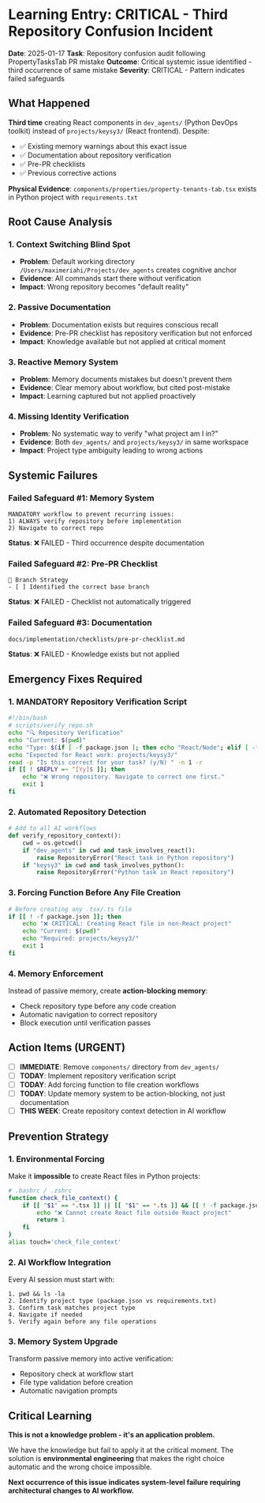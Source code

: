 # Learning Entry: CRITICAL - Third Repository Confusion Incident

**Date**: 2025-01-17
**Task**: Repository confusion audit following PropertyTasksTab PR mistake
**Outcome**: Critical systemic issue identified - third occurrence of same mistake
**Severity**: CRITICAL - Pattern indicates failed safeguards

## What Happened

**Third time** creating React components in `dev_agents/` (Python DevOps toolkit) instead of `projects/keysy3/` (React frontend). Despite:
- ✅ Existing memory warnings about this exact issue
- ✅ Documentation about repository verification
- ✅ Pre-PR checklists
- ✅ Previous corrective actions

**Physical Evidence**: `components/properties/property-tenants-tab.tsx` exists in Python project with `requirements.txt`

## Root Cause Analysis

### 1. Context Switching Blind Spot
- **Problem**: Default working directory `/Users/maximeriahi/Projects/dev_agents` creates cognitive anchor
- **Evidence**: All commands start there without verification
- **Impact**: Wrong repository becomes "default reality"

### 2. Passive Documentation
- **Problem**: Documentation exists but requires conscious recall
- **Evidence**: Pre-PR checklist has repository verification but not enforced
- **Impact**: Knowledge available but not applied at critical moment

### 3. Reactive Memory System
- **Problem**: Memory documents mistakes but doesn't prevent them
- **Evidence**: Clear memory about workflow, but cited post-mistake
- **Impact**: Learning captured but not applied proactively

### 4. Missing Identity Verification
- **Problem**: No systematic way to verify "what project am I in?"
- **Evidence**: Both `dev_agents/` and `projects/keysy3/` in same workspace
- **Impact**: Project type ambiguity leading to wrong actions

## Systemic Failures

### Failed Safeguard #1: Memory System
```
MANDATORY workflow to prevent recurring issues:
1) ALWAYS verify repository before implementation
2) Navigate to correct repo
```
**Status**: ❌ FAILED - Third occurrence despite documentation

### Failed Safeguard #2: Pre-PR Checklist
```
🎯 Branch Strategy
- [ ] Identified the correct base branch
```
**Status**: ❌ FAILED - Checklist not automatically triggered

### Failed Safeguard #3: Documentation
```
docs/implementation/checklists/pre-pr-checklist.md
```
**Status**: ❌ FAILED - Knowledge exists but not applied

## Emergency Fixes Required

### 1. MANDATORY Repository Verification Script
```bash
#!/bin/bash
# scripts/verify_repo.sh
echo "🔍 Repository Verification"
echo "Current: $(pwd)"
echo "Type: $(if [ -f package.json ]; then echo "React/Node"; elif [ -f requirements.txt ]; then echo "Python"; else echo "Unknown"; fi)"
echo "Expected for React work: projects/keysy3/"
read -p "Is this correct for your task? (y/N) " -n 1 -r
if [[ ! $REPLY =~ ^[Yy]$ ]]; then
    echo "❌ Wrong repository. Navigate to correct one first."
    exit 1
fi
```

### 2. Automated Repository Detection
```python
# Add to all AI workflows
def verify_repository_context():
    cwd = os.getcwd()
    if "dev_agents" in cwd and task_involves_react():
        raise RepositoryError("React task in Python repository")
    if "keysy3" in cwd and task_involves_python():
        raise RepositoryError("Python task in React repository")
```

### 3. Forcing Function Before Any File Creation
```bash
# Before creating any .tsx/.ts file
if [[ ! -f package.json ]]; then
    echo "❌ CRITICAL: Creating React file in non-React project"
    echo "Current: $(pwd)"
    echo "Required: projects/keysy3/"
    exit 1
fi
```

### 4. Memory Enforcement
Instead of passive memory, create **action-blocking memory**:
- Check repository type before any code creation
- Automatic navigation to correct repository
- Block execution until verification passes

## Action Items (URGENT)

- [ ] **IMMEDIATE**: Remove `components/` directory from `dev_agents/`
- [ ] **TODAY**: Implement repository verification script
- [ ] **TODAY**: Add forcing function to file creation workflows
- [ ] **TODAY**: Update memory system to be action-blocking, not just documentation
- [ ] **THIS WEEK**: Create repository context detection in AI workflow

## Prevention Strategy

### 1. Environmental Forcing
Make it **impossible** to create React files in Python projects:
```bash
# .bashrc / .zshrc
function check_file_context() {
    if [[ "$1" == *.tsx ]] || [[ "$1" == *.ts ]] && [[ ! -f package.json ]]; then
        echo "❌ Cannot create React file outside React project"
        return 1
    fi
}
alias touch='check_file_context'
```

### 2. AI Workflow Integration
Every AI session must start with:
```
1. pwd && ls -la
2. Identify project type (package.json vs requirements.txt)
3. Confirm task matches project type
4. Navigate if needed
5. Verify again before any file operations
```

### 3. Memory System Upgrade
Transform passive memory into active verification:
- Repository check at workflow start
- File type validation before creation
- Automatic navigation prompts

## Critical Learning

**This is not a knowledge problem - it's an application problem.**

We have the knowledge but fail to apply it at the critical moment. The solution is **environmental engineering** that makes the right choice automatic and the wrong choice impossible.

**Next occurrence of this issue indicates system-level failure requiring architectural changes to AI workflow.** 